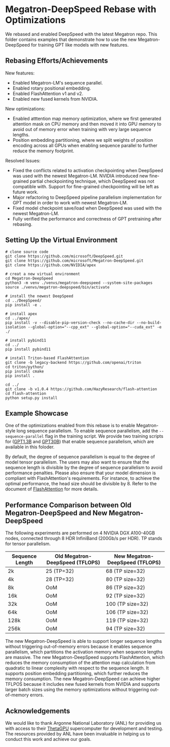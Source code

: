 # Megatron-DeepSpeed Rebase with Optimizations

We rebased and enabled DeepSpeed with the latest Megatron repo. This folder contains examples that demonstrate how to use the new Megatron-DeepSpeed for training GPT like models with new features.

## Rebasing Efforts/Achievements
New features:
- Enabled Megatron-LM's sequence parallel.
- Enabled rotary positional embedding.
- Enabled FlashAttention v1 and v2.
- Enabled new fused kernels from NVIDIA.

New optimizations:
- Enabled atttention map memory optimization, where we first generated attention mask on CPU memory and then moved it into GPU memory to avoid out of memory error when training with very large sequence lengths.
- Position embedding partitioning, where we split weights of position encoding across all GPUs when enabling sequence parallel to further reduce the memory footprint.

Resolved Issues:
- Fixed the conflicts related to activation checkpointing when DeepSpeed was used with the newest Megatron-LM. NVIDIA introduced new fine-grained partial checkpointing technique, which DeepSpeed was not compatible with. Support for fine-grained checkpointing will be left as future work.
- Major refactoring to DeepSpeed pipeline parallelism implementation for GPT model in order to work with newest Megatron-LM.
- Fixed model checkpoint save/load when DeepSpeed was used with the newest Megatron-LM.
- Fully verified the performance and correctness of GPT pretraining after rebasing.

## Setting Up the Virtual Environment

```shell
# clone source code
git clone https://github.com/microsoft/DeepSpeed.git
git clone https://github.com/microsoft/Megatron-DeepSpeed.git
git clone https://github.com/NVIDIA/apex

# creat a new virtual environment
cd Megatron-DeepSpeed
python3 -m venv ./venvs/megatron-deepspeed --system-site-packages
source ./venvs/megatron-deepspeed/bin/activate

# install the newest DeepSpeed
cd ../DeepSpeed/
pip install -e .

# install apex
cd ../apex/
pip install -v --disable-pip-version-check --no-cache-dir --no-build-isolation --global-option="--cpp_ext" --global-option="--cuda_ext" -e ./

# install pybind11
cd ../
pip install pybind11

# install Triton-based FlashAttention
git clone -b legacy-backend https://github.com/openai/triton
cd triton/python/
pip install cmake
pip install .

cd ../
git clone -b v1.0.4 https://github.com/HazyResearch/flash-attention
cd flash-attention
python setup.py install
```

## Example Showcase

One of the optimizations enabled from this rebase is to enable Megatron-style long sequence parallelism. To enable sequence parallelism, add the `--sequence-parallel` flag in the training script. We provide two training scripts for ([GPT1.3B](pretrain_gpt_1.3B_seq_parallel.sh) and [GPT30B](pretrain_gpt_13B_seq_parallel.sh)) that enable sequence parallelism, which are available in this foloder.

By default, the degree of sequence parallelism is equal to the degree of model tensor parallelism. The users may also want to ensure that the sequence length is divisible by the degree of sequence parallelism to avoid performance penalties. 
Please also ensure that your model dimension is compliant with FlashAttention's requirements. For instance, to achieve the optimal performance, the head size should be divisible by 8. Refer to the document of [FlashAttention](https://github.com/Dao-AILab/flash-attention/tree/v1.0.4) for more details.

## Performance Comparison between Old Megatron-DeepSpeed and New Megatron-DeepSpeed

The following experiments are performed on 4 NVIDIA DGX A100-40GB nodes, connected through 8 HDR InfiniBand (200Gb/s per HDR). TP stands for tensor parallelism.

| Sequence Length | Old Megatron-DeepSpeed  (TFLOPS) | New Megatron-DeepSpeed  (TFLOPS) |
|-----------------|----------------------------------|----------------------------------|
| 2k              | 25 (TP=32)                       | 68 (TP size=32)                  |
| 4k              | 28 (TP=32)                       | 80 (TP size=32)                  |
| 8k              | OoM                              | 86 (TP size=32)                  |
| 16k             | OoM                              | 92 (TP size=32)                  |
| 32k             | OoM                              | 100 (TP size=32)                 |
| 64k             | OoM                              | 106 (TP size=32)                 |
| 128k            | OoM                              | 119 (TP size=32)                 |
| 256k            | OoM                              | 94 (TP size=32)                  |

The new Megatron-DeepSpeed is able to support longer sequence lengths without triggering out-of-memory errors because it enables sequence parallelism, which partitions the activation memory when sequence lengths are massive. The new Megatron-DeepSpeed supports FlashAttention, which reduces the memory consumption of the attention map calculation from quadratic to linear complexity with respect to the sequence length. It supports position embedding partitioning, which further reduces the memory consumption. The new Megatron-DeepSpeed can achieve higher TFLPOS because it includes new fused kernels from NVIDIA and supports larger batch sizes using the memory optimizations without triggering out-of-memory errors.

## Acknowledgements

We would like to thank Argonne National Laboratory (ANL) for providing us with access to their [ThetaGPU](https://www.alcf.anl.gov/support-center/training-assets/getting-started-theta-and-thetagpu) supercomputer for development and testing. The resources provided by ANL have been invaluable in helping us to conduct this work and achieve our goals.
